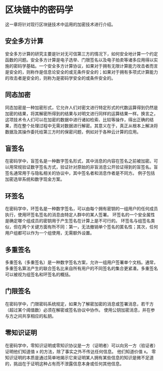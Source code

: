 # 区块链中的密码学
这一章将针对现行区块链技术中运用的加密技术进行介绍。

## 安全多方计算
安全多方计算的研究主要是针对无可信第三方的情况下，如何安全地计算一个约定函数的问题。安全多方计算是电子选举、门限签名以及电子拍卖等诸多应用得以实施的密码学基础。一个安全多方计算协议，如果对于拥有无限计算能力攻击者而言是安全的，则称作是信息论安全的或无条件安全的；如果对于拥有多项式计算能力的攻击者是安全的，则称为是密码学安全的或条件安全的。

## 同态加密
同态加密是一种加密形式，它允许人们对密文进行特定形式的代数运算得到仍然是加密的结果，将其解密所得到的结果与对明文进行同样的运算结果一样。换言之，这项技术令人们可以在加密的数据中进行诸如检索、比较等操作，得出正确的结果，而在整个处理过程中无需对数据进行解密。其意义在于，真正从根本上解决将数据及其操作委托给第三方时的保密问题，例如对于各种云计算的应用。

## 盲签名
在密码学中，盲签名是一种数字签名形式，其中消息的内容在签名之前被加密。可以用常规验证数字签名方式，验证针对原始的非盲消息公开验证得到的盲签名。盲签名通常用于与隐私相关的协议中，其中签名者和消息作者是不同方。 例子包括加密选举系统和数字现金方案。

## 环签名
在密码学中，环签名是一种数字签名，可以由每个拥有密钥的一组用户的任何成员执行，使用环签名签名的消息由特定人群中的某人签署。 环签名的一个安全属性是确定哪个组成员的密钥用于产生签名在计算上是不可行的。 环签名与组签名类似，但在两个关键方面有所不同：第一，无法撤销单个签名的匿名性；其次，任何用户组都可以作为一个组使用，无需额外设置。

## 多重签名
多重签名（多重签名）是一种数字签名方案，允许一组用户签署单个文档。通常，多重签名算法产生的联合签名比来自所有用户的不同签名的集合更紧凑。多重签名可以被视为组签名和环签名的概括。

## 门限签名
在密码学中，门限密码系统规定，如果为了解密加密的消息或签署消息，若干方（超过某个阈值数）必须在解密或签名协议中协作。 使用公钥加密消息，并在参与方之间共享相应的私钥。

## 零知识证明
在密码学中，零知识证明或零知识协议是一方（证明者）可以向另一方（验证者）证明他们知道值 x 的方法，除了事实之外不传达任何信息。 他们知道价值 x。 零知识证明的本质是通过简单地揭示它来证明某人拥有某些信息的知识是微不足道的，挑战在于证明这种占有而不泄露信息本身或任何其他信息。
